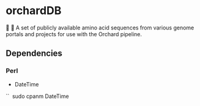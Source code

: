# orchardDB
:apple: :deciduous_tree: A set of publicly available amino acid sequences from various genome portals and projects for use with the Orchard pipeline.


## Dependencies
### Perl
 * DateTime
 
``
  sudo cpanm DateTime
